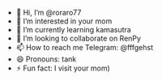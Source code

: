 - 👋 Hi, I’m @roraro77
- 👀 I’m interested in your mom
- 🌱 I’m currently learning kamasutra
- 💞️ I’m looking to collaborate on RenPy
- 📫 How to reach me Telegram: @fffgehst
- 😄 Pronouns: tank
- ⚡ Fun fact: I visit your mom)

<!---
roraro77/roraro77 is a ✨ special ✨ repository because its `README.md` (this file) appears on your GitHub profile.
You can click the Preview link to take a look at your changes.
--->

